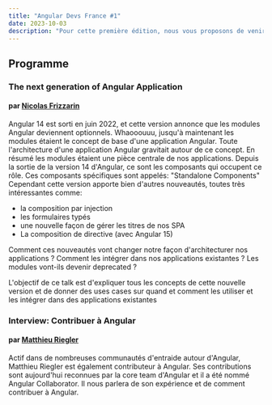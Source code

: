 ```yaml
---
title: "Angular Devs France #1"
date: 2023-10-03
description: "Pour cette première édition, nous vous proposons de venir à la rencontre de Nicolas Frizzarin et Matthieu Riegler, deux experts de la communauté Angular."
---
```


## Programme


### The next generation of Angular Application
#### par [Nicolas Frizzarin](https://twitter.com/Nicooss54)

Angular 14 est sorti en juin 2022, et cette version annonce que les modules Angular deviennent optionnels.
Whaooouuu, jusqu'à maintenant les modules étaient le concept de base d'une application Angular. Toute l'architecture d'une application Angular gravitait autour de ce concept. En résumé les modules étaient une pièce centrale de nos applications.
Depuis la sortie de la version 14 d'Angular, ce sont les composants qui occupent ce rôle. Ces composants spécifiques sont appelés: "Standalone Components"
Cependant cette version apporte bien d'autres nouveautés, toutes très intéressantes comme:
- la composition par injection
- les formulaires typés
- une nouvelle façon de gérer les titres de nos SPA
- La composition de directive (avec Angular 15)

Comment ces nouveautés vont changer notre façon d'architecturer nos applications ? Comment les intégrer dans nos applications existantes ? Les modules vont-ils devenir deprecated ?

L'objectif de ce talk est d'expliquer tous les concepts de cette nouvelle version et de donner des uses cases sur quand et comment les utiliser et les intégrer dans des applications existantes

### Interview: Contribuer à Angular
#### par [Matthieu Riegler](https://twitter.com/Jean__Meche)

Actif dans de nombreuses communautés d'entraide autour d'Angular, Matthieu Riegler est également contributeur à Angular.
Ses contributions sont aujourd'hui reconnues par la core team d'Angular et il a été nommé Angular Collaborator.
Il nous parlera de son expérience et de comment contribuer à Angular.
